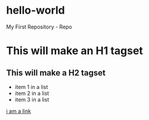 # hello-world
My First Repository - Repo

# This will make an H1 tagset
## This will make a H2 tagset

- item 1 in a list
- item 2 in a list
- item 3 in a list

[i am a link](http://www.southhills.edu)
